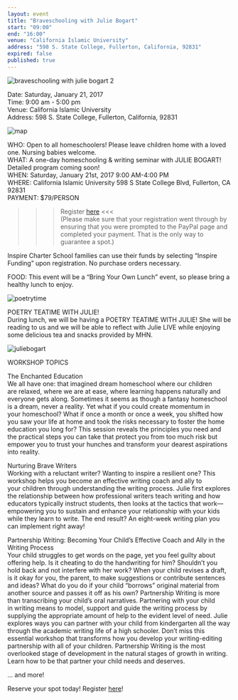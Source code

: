 ```yaml
---
layout: event
title: "Braveschooling with Julie Bogart"
start: "09:00"
end: "16:00"
venue: "California Islamic University"
address: "598 S. State College, Fullerton, California, 92831"
expired: false
published: true
---
```

![braveschooling with julie bogart 2](https://cloud.githubusercontent.com/assets/7043355/20945150/f5c177f4-bbba-11e6-9c6c-66a0b3975551.jpeg)

Date: Saturday, January 21, 2017   
Time: 9:00 am - 5:00 pm   
Venue: California Islamic University   
Address: 598 S. State College, Fullerton, California, 92831   

![map](https://cloud.githubusercontent.com/assets/7043355/20945194/234a9f8e-bbbb-11e6-82c4-0f2c75e15587.jpg)

WHO: Open to all homeschoolers! Please leave children home with a loved one. Nursing babies welcome.   
WHAT: A one-day homeschooling & writing seminar with JULIE BOGART!   Detailed program coming soon!   
WHEN: Saturday, January 21st, 2017 9:00 AM-4:00 PM   
WHERE: California Islamic University 598 S State College Blvd, Fullerton, CA 92831   
PAYMENT: $79/PERSON    
>>> Register [here](https://form.jotform.com/63160503697154) <<<   
(Please make sure that your registration went through by ensuring that you were prompted to the PayPal page and completed your payment. That is the only way to guarantee a spot.)

Inspire Charter School families can use their funds by selecting “Inspire Funding” upon registration. No purchase orders necessary.

FOOD: This event will be a “Bring Your Own Lunch” event, so please bring a healthy lunch to enjoy.

![poetrytime](https://cloud.githubusercontent.com/assets/7043355/20945175/16b33556-bbbb-11e6-9d98-f77ba4acaabf.jpg)

POETRY TEATIME WITH JULIE!   
During lunch, we will be having a POETRY TEATIME WITH JULIE! She will be reading to us and we will be able to reflect with Julie LIVE while enjoying some delicious tea and snacks provided by MHN.

![juliebogart](https://cloud.githubusercontent.com/assets/7043355/20945108/ca6e42da-bbba-11e6-94c1-d62b4e0bb8cd.jpg)

WORKSHOP TOPICS   

The Enchanted Education     
We all have one: that imagined dream homeschool where our children are relaxed, where we are at ease, where learning happens naturally and everyone gets along. Sometimes it seems as though a fantasy homeschool is a dream, never a reality. Yet what if you could create momentum in your homeschool? What if once a month or once a week, you shifted how you saw your life at home and took the risks necessary to foster the home education you long for? This session reveals the principles you need and the practical steps you can take that protect you from too much risk but empower you to trust your hunches and transform your dearest aspirations into reality.   

Nurturing Brave Writers   
Working with a reluctant writer? Wanting to inspire a resilient one? This workshop helps you become an effective writing coach and ally to your children through understanding the writing process. Julie first explores the relationship between how professional writers teach writing and how educators typically instruct students, then looks at the tactics that work—empowering you to sustain and enhance your relationship with your kids while they learn to write. The end result? An eight-week writing plan you can implement right away!   

Partnership Writing: Becoming Your Child’s Effective Coach and Ally in the Writing Process   
Your child struggles to get words on the page, yet you feel guilty about offering help. Is it cheating to do the handwriting for him? Shouldn’t you hold back and not interfere with her work? When your child revises a draft, is it okay for you, the parent, to make suggestions or contribute sentences and ideas? What do you do if your child “borrows” original material from another source and passes it off as his own? Partnership Writing is more than transcribing your child’s oral narratives. Partnering with your child in writing means to model, support and guide the writing process by supplying the appropriate amount of help to the evident level of need. Julie explores ways you can partner with your child from kindergarten all the way through the academic writing life of a high schooler. Don’t miss this essential workshop that transforms how you develop your writing-editing partnership with all of your children. Partnership Writing is the most overlooked stage of development in the natural stages of growth in writing. Learn how to be that partner your child needs and deserves.   

… and more!   

Reserve your spot today! Register [here](https://form.jotform.com/63160503697154)!


